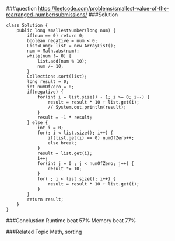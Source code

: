 ###question
https://leetcode.com/problems/smallest-value-of-the-rearranged-number/submissions/
###Solution
```
class Solution {
    public long smallestNumber(long num) {
        if(num == 0) return 0;
        boolean negative = num < 0;
        List<Long> list = new ArrayList();
        num = Math.abs(num);
        while(num != 0) {
            list.add(num % 10);
            num /= 10;
        }
        Collections.sort(list);
        long result = 0;
        int numOfZero = 0;
        if(negative) {
            for(int i = list.size() - 1; i >= 0; i--) {
                result = result * 10 + list.get(i);
                // System.out.println(result);
            }
            result = -1 * result;
        } else {
            int i = 0;
            for(; i < list.size(); i++) {
                if(list.get(i) == 0) numOfZero++;
                else break;
            }
            result = list.get(i);
            i++;
            for(int j = 0 ; j < numOfZero; j++) {
                result *= 10;
            }
            for( ; i < list.size(); i++) {
                result = result * 10 + list.get(i);
            }
        }
        return result;
    }
}
```

###Conclustion
Runtime beat 57%
Memory beat 77%

###Related Topic
Math, sorting
